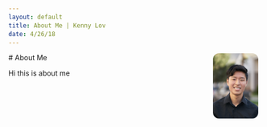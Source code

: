 ```yaml
---
layout: default
title: About Me | Kenny Lov
date: 4/26/18
---
```

<style> nav ul li:nth-child(2) { text-decoration: underline; } </style>

<p>
<img style="float: right; width:90px;height:130px; border-radius: 12px; margin: auto 7px" src="linkedin pic.jpg">
</p>
# About Me

<p> Hi this is about me </p>
